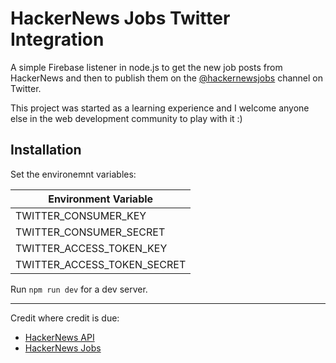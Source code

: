 # HackerNews Jobs Twitter Integration

A simple Firebase listener in node.js to get the new job posts from HackerNews and then to publish them on the [@hackernewsjobs](https://twitter.com/hackernewsjobs) channel on Twitter.

This project was started as a learning experience and I welcome anyone else in the web development community to play with it :)

## Installation

Set the environemnt variables:

| Environment Variable |
| ---|
| TWITTER_CONSUMER_KEY |
| TWITTER_CONSUMER_SECRET |
| TWITTER_ACCESS_TOKEN_KEY |
| TWITTER_ACCESS_TOKEN_SECRET |

Run `npm run dev` for a dev server.
  
---

Credit where credit is due:
* [HackerNews API](https://github.com/HackerNews/API)
* [HackerNews Jobs](https://news.ycombinator.com/jobs)
